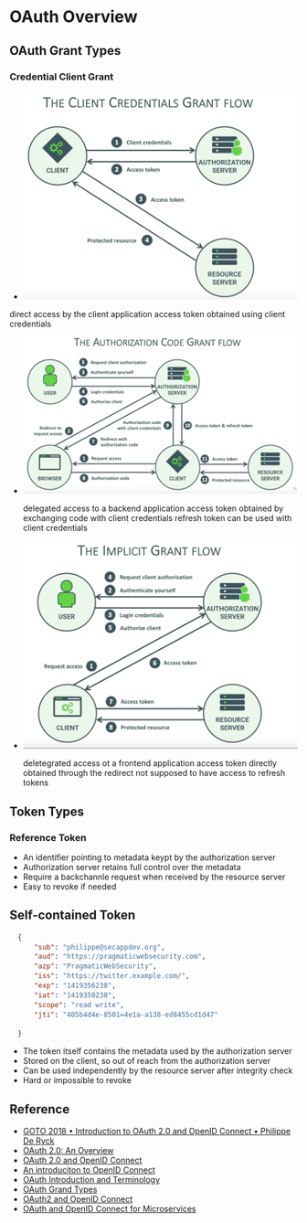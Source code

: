 # OAuth Overview


## OAuth Grant Types

### Credential Client Grant

- ![Credential Client Grant Flow](img/oauth-credential-client-grant-flow.png)

direct access by the client application
access token obtained using client credentials

- ![Authorization Code Grant Flow](img/oauth-authorization-code-grant-flow.png)

  delegated access to a backend application
  access token obtained by exchanging code with client credentials
  refresh token can be used with client credentials

- ![Implicit Grant Flow](img/oauth-implicit-grant-flow.png)

  deletegrated access ot a frontend application
  access token directly obtained through the redirect
  not supposed to have access to refresh tokens

## Token Types

### Reference Token

- An identifier pointing to metadata keypt by the authorization server
- Authorization server retains full control over the metadata
- Require a backchannle request when received by the resource server
- Easy to revoke if needed

## Self-contained Token

```json
  {
      "sub": "philippe@secappdev.org",
      "aud": "https://pragmaticwebsecurity.com",
      "azp": "PragmaticWebSecurity",
      "iss": "https://twitter.example.com/",
      "exp": "1419356238",
      "iat": "1419350238",
      "scope": "read write",
      "jti": "405b4d4e-8501=4e1a-a138-ed8455cd1d47"

  }
  ```
  
- The token itself contains the metadata used by the authorization server
- Stored on the client, so out of reach from the authorization server
- Can be used independently by the resource server after integrity check
- Hard or impossible to revoke

## Reference

- [GOTO 2018 • Introduction to OAuth 2.0 and OpenID Connect • Philippe De Ryck](https://www.youtube.com/watch?v=GyCL8AJUhww)
- [OAuth 2.0: An Overview](https://www.youtube.com/watch?v=CPbvxxslDTU)
- [OAuth 2.0 and OpenID Connect](https://www.youtube.com/watch?v=996OiexHze0)
- [An introduciton to OpenID Connect](https://www.youtube.com/watch?v=6DxRTJN1Ffo)
- [OAuth Introduction and Terminology](https://www.youtube.com/watch?v=zEysfgIbqlg)
- [OAuth Grand Types](https://www.youtube.com/watch?v=1ZX7554l8hY)
- [OAuth2 and OpenID Connect](https://www.youtube.com/watch?v=i1datiYVDVc)
- [OAuth and OpenID Connect for Microservices](https://www.youtube.com/watch?v=BdKmZ7mPNns)
